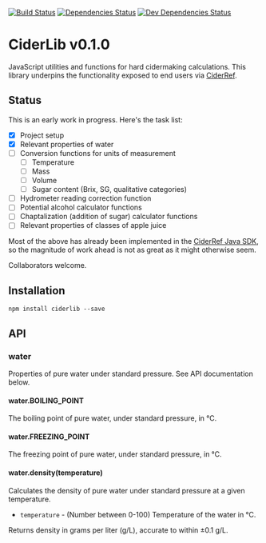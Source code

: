 [![Build Status](https://travis-ci.org/mvolk/ciderlib.svg?branch=master)](https://travis-ci.org/mvolk/ciderlib)
[![Dependencies Status](https://david-dm.org/mvolk/ciderlib.svg)](https://david-dm.org/mvolk/ciderlib)
[![Dev Dependencies Status](https://david-dm.org/mvolk/ciderlib/dev-status.svg)](https://david-dm.org/mvolk/ciderlib/?type=dev)

# CiderLib v0.1.0

JavaScript utilities and functions for hard cidermaking calculations. This library underpins the
functionality exposed to end users via [CiderRef](https://github.com/mvolk/ciderref).

## Status

This is an early work in progress. Here's the task list:

* [X] Project setup
* [X] Relevant properties of water
* [ ] Conversion functions for units of measurement
    * [ ] Temperature
    * [ ] Mass
    * [ ] Volume
    * [ ] Sugar content (Brix, SG, qualitative categories)
* [ ] Hydrometer reading correction function
* [ ] Potential alcohol calculator functions
* [ ] Chaptalization (addition of sugar) calculator functions
* [ ] Relevant properties of classes of apple juice

Most of the above has already been implemented in the
[CiderRef Java SDK](https://github.com/mvolk/cider-sdk-java), so the
magnitude of work ahead is not as great as it might otherwise seem.

Collaborators welcome.

## Installation

```Shell
npm install ciderlib --save
```

## API

### water

Properties of pure water under standard pressure. See API documentation below.

#### water.BOILING_POINT

The boiling point of pure water, under standard pressure, in &deg;C.

#### water.FREEZING_POINT

The freezing point of pure water, under standard pressure, in &deg;C.

#### water.density(temperature)

Calculates the density of pure water under standard pressure at a given
temperature.

* `temperature` - (Number between 0-100) Temperature of the water in &deg;C.

Returns density in grams per liter (g/L), accurate to within ±0.1 g/L.
